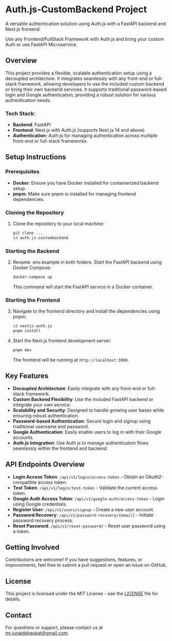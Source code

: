 # Auth.js-CustomBackend Project

A versatile authentication solution using Auth.js with a FastAPI backend and Next.js frontend.

Use any Frontend/FullStack Framework with Auth.js and bring your custom Auth or use FastAPI Microservice.

## Overview

This project provides a flexible, scalable authentication setup using a decoupled architecture. It integrates seamlessly with any front-end or full-stack framework, allowing developers to use the included custom backend or bring their own backend services. It supports traditional password-based login and Google authentication, providing a robust solution for various authentication needs.

### Tech Stack:
- **Backend**: FastAPI
- **Frontend**: Next.js with Auth.js (supports Next.js 14 and above)
- **Authentication:** Auth.js for managing authentication across multiple front-end or full-stack frameworks.

## Setup Instructions

### Prerequisites

- **Docker**: Ensure you have Docker installed for containerized backend setup.
- **pnpm**: Make sure pnpm is installed for managing frontend dependencies.

### Cloning the Repository

1. Clone the repository to your local machine:

   ```bash
   git clone ...
   cd auth.js-custombackend
   ```

### Starting the Backend

2. Rename .env.example in both folders. Start the FastAPI backend using Docker Compose:

   ```bash
   docker-compose up
   ```

   This command will start the FastAPI service in a Docker container.

### Starting the Frontend

3. Navigate to the frontend directory and install the dependencies using pnpm:

   ```bash
   cd nextjs-auth.js
   pnpm install
   ```

4. Start the Next.js frontend development server:

   ```bash
   pnpm dev
   ```

   The frontend will be running at `http://localhost:3000`.

## Key Features

- **Decoupled Architecture**: Easily integrate with any front-end or full-stack framework.
- **Custom Backend Flexibility**: Use the included FastAPI backend or integrate your own service.
- **Scalability and Security**: Designed to handle growing user bases while ensuring robust authentication.
- **Password-based Authentication**: Secure login and signup using traditional username and password.
- **Google Authentication**: Easily enable users to log in with their Google accounts.
- **Auth.js Integration**: Use Auth.js to manage authentication flows seamlessly within the frontend and backend.

## API Endpoints Overview

- **Login Access Token**: `/api/v1/login/access-token` - Obtain an OAuth2-compatible access token.
- **Test Token**: `/api/v1/login/test-token` - Validate the current access token.
- **Google Auth Access Token**: `/api/v1/google-auth/access-token` - Login using Google credentials.
- **Register User**: `/api/v1/users/signup` - Create a new user account.
- **Password Recovery**: `/api/v1/password-recovery/{email}` - Initiate password recovery process.
- **Reset Password**: `/api/v1/reset-password/` - Reset user password using a token.

## Getting Involved

Contributions are welcome! If you have suggestions, features, or improvements, feel free to submit a pull request or open an issue on GitHub.

## License

This project is licensed under the MIT License - see the [LICENSE](LICENSE) file for details.

## Contact

For questions or support, please contact us at [mr.junaidshaukat@gmail.com](mailto:mr.junaidshaukat@gmail.com).